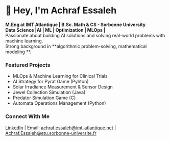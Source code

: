# 👋 Hey, I'm Achraf Essaleh  
 **M.Eng at IMT Atlantique | B.Sc. Math & CS - Sorbonne University**  
 **Data Science |AI | ML | Optimization  | MLOps |**  
 Passionate about building AI solutions and solving real-world problems with machine learning.  
 Strong background in **algorithmic problem-solving, mathematical modeling **.  

###  Featured Projects  
- MLOps & Machine Learning for Clinical Trials  
- AI Strategy for Pyrat Game (Pyhton)
- Solar Irradiance Measurement & Sensor Design  
- Jewel Collection Simulation (Java)
- Predator Simulation Game (C)  
- Automata Operations Management (Python)  

###  Connect With Me  
[LinkedIn](www.linkedin.com/in/achraf-e-305baa283) | Email: [achraf.essaleh@imt-atlantique.net](mailto:achraf.essaleh@imt-atlantique.net) | [Achraf.Essaleh@etu.sorbonne-universite.fr](mailto:Achraf.Essaleh@etu.sorbonne-universite.fr)


